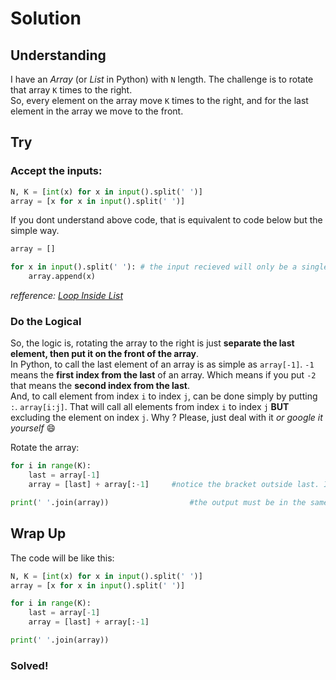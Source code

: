 # Solution

## Understanding
I have an *Array* (or *List* in Python) with `N` length. The challenge is to rotate that array `K` times to the right. \
So, every element on the array move `K` times to the right, and for the last element in the array we move to the front.

## Try

### Accept the inputs:
```python
N, K = [int(x) for x in input().split(' ')]
array = [x for x in input().split(' ')]
```

If you dont understand above code, that is equivalent to code below but the simple way.
```python
array = []

for x in input().split(' '): # the input recieved will only be a single string, so I must split that.
	array.append(x)
```
*refference: [Loop Inside List](https://stackoverflow.com/questions/11479392/what-does-a-for-loop-within-a-list-do-in-python)*

### Do the Logical
So, the logic is, rotating the array to the right is just **separate the last element, then put it on the front of the array**.\
In Python, to call the last element of an array is as simple as `array[-1]`. `-1` means the **first index from the last** of an array. Which means if you put `-2` that means the **second index from the last**.\
And, to call element from index `i` to index `j`, can be done simply by putting `:`.   `array[i:j]`. That will call all elements from index `i` to index `j` **BUT** excluding the element on index `j`. Why ? Please, just deal with it *or google it yourself* :smile:

Rotate the array:
```python
for i in range(K):
	last = array[-1]
	array = [last] + array[:-1]		#notice the bracket outside last. If you add between two arrays, it will make it a joined single array.

print(' '.join(array))					#the output must be in the same format as the sample output.
```

## Wrap Up
The code will be like this:
```python
N, K = [int(x) for x in input().split(' ')]
array = [x for x in input().split(' ')]

for i in range(K):
	last = array[-1]
	array = [last] + array[:-1]

print(' '.join(array))
```

### Solved!